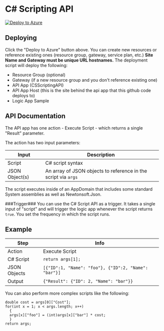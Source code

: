 # C# Scripting API
[![Deploy to Azure](http://azuredeploy.net/deploybutton.png)](https://azuredeploy.net/)

## Deploying ##
Click the "Deploy to Azure" button above.  You can create new resources or reference existing ones (resource group, gateway, service plan, etc.)  **Site Name and Gateway must be unique URL hostnames.**  The deployment script will deploy the following:
 * Resource Group (optional)
 * Gateway (if a new resource group and you don't reference existing one)
 * API App (CSScriptingAPI)
 * API App Host (this is the site behind the api app that this github code deploys to)
 * Logic App Sample

## API Documentation ##
The API app has one action - Execute Script - which returns a single "Result" parameter.

The action has two input parameters:

| Input | Description |
| ----- | ----- |
| Script | C# script syntax |
| JSON Object(s) | An array of JSON objects to reference in the script via `args` |

The script executes inside of an AppDomain that includes some standard System assemblies as well as Newtonsoft.Json.

###Trigger###
You can use the C# Script API as a trigger.  It takes a single input of "script" and will trigger the logic app whenever the script returns `true`.  You set the frequency in which the script runs.

## Example ##
| Step   | Info |
|----|----|
| Action | Execute Script |
| C# Script | `return args[1];` |
| JSON Objects | `[{"ID":1, "Name": "foo"}, {"ID":2, "Name": "bar"}]` |
| Output | `{"Result": {"ID": 2, "Name": "bar"}}` |

You can also perform more complex scripts like the following:
```
double cost = args[0]["Cost"];
for(int x = 1; x < args.length; x++) 
  {
  args[x]["foo"] = (int)args[x]["bar"] * cost;
  }
return args;
```
